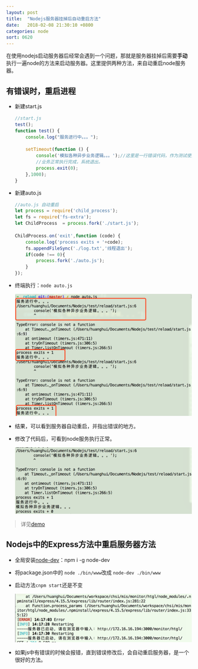 ```yaml
---
layout: post
title:  "Nodejs服务器挂掉后自动重启方法"
date:   2018-02-08 21:30:10 +0800
categories: node
sort: 0620
---
```


在使用nodejs启动服务器后经常会遇到一个问题，那就是服务器挂掉后需要**手动**执行一遍node的方法来启动服务器。这里提供两种方法，来自动重启node服务器。

## 有错误时，重启进程

- 新建start.js

  ```js
  //start.js
  test();
  function test() {
      console.log("服务进行中。。。");
   
      setTimeout(function () {
          console('模拟各种异步业务逻辑。。。');//这里是一行错误代码，作为测试使用
          //业务正常执行完成，系统退出。
          process.exit(0);
      },1000);
  }
  ```

- 新建auto.js

  ```js
  //auto.js 自动重启
  let process = require('child_process');
  let fs = require('fs-extra');
  let ChildProcess  = process.fork('./start.js');
   
  ChildProcess.on('exit',function (code) {
      console.log('process exits + '+code);
      fs.appendFileSync('./log.txt','线程退出');
      if(code !== 0){
          process.fork('./auto.js');
      }
  });
  ```

- 终端执行：`node auto.js`

  ![效果图](/assets/node/2001.png)

- 结果，可以看到服务器自动重启，并指出错误的地方。

- 修改了代码后，可看到node服务执行正常。

  ![效果图](/assets/node/2002.png)

> 详见[demo](https://github.com/huanghui8030/Node/tree/master/test/reload)

## Nodejs中的Express方法中重启服务器方法

- 全局安装[node-dev](https://www.npmjs.com/package/nodedev)：npm i -g node-dev

- 将package.json中的 `node ./bin/www`改成 `node-dev ./bin/www`

- 启动方法`cnpm start`还是不变

  ![效果图](/assets/node/2003.png)

- 如果js中有错误的时候会报错，直到错误修改后，会自动重启服务器，是一个很好的方法。

  ​



